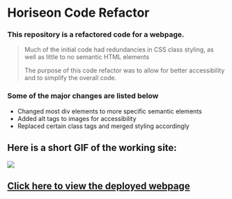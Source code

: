 # Horiseon Code Refactor

### This repository is a refactored code for a webpage.

> Much of the initial code had redundancies in CSS class styling, as well as little to no semantic HTML elements
>
> The purpose of this code refactor was to allow for better accessibility and to simplify the overall code.

### Some of the major changes are listed below
- Changed most div elements to more specific semantic elements
- Added alt tags to images for accessibility
- Replaced certain class tags and merged styling accordingly

## Here is a short GIF of the working site:
![](Horiseon.gif)

## [Click here to view the deployed webpage](https://nathanjamis.github.io/Horiseon/)